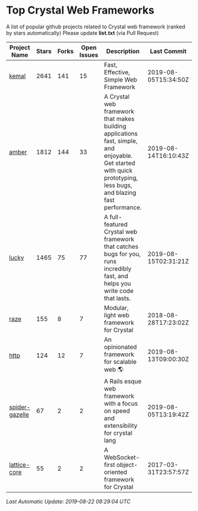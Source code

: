 # Top Crystal Web Frameworks

A list of popular github projects related to Crystal web framework (ranked by stars automatically)
Please update **list.txt** (via Pull Request)

| Project Name | Stars | Forks | Open Issues | Description | Last Commit |
| ------------ | ----- | ----- | ----------- | ----------- | ----------- |
| [kemal](https://github.com/kemalcr/kemal) |2641|141|15|Fast, Effective, Simple Web Framework|2019-08-05T15:34:50Z|
| [amber](https://github.com/amberframework/amber) |1812|144|33|A Crystal web framework that makes building applications fast, simple, and enjoyable. Get started with quick prototyping, less bugs, and blazing fast performance.|2019-08-14T16:10:43Z|
| [lucky](https://github.com/luckyframework/lucky) |1465|75|77|A full-featured Crystal web framework that catches bugs for you, runs incredibly fast, and helps you write code that lasts.|2019-08-15T02:31:21Z|
| [raze](https://github.com/samueleaton/raze) |155|8|7|Modular, light web framework for Crystal|2018-08-28T17:23:02Z|
| [http](https://github.com/onyxframework/http) |124|12|7|An opinionated framework for scalable web 🌎|2019-08-13T09:00:30Z|
| [spider-gazelle](https://github.com/spider-gazelle/spider-gazelle) |67|2|2|A Rails esque web framework with a focus on speed and extensibility for crystal lang|2019-08-05T13:19:42Z|
| [lattice-core](https://github.com/jasonl99/lattice-core) |55|2|2|A WebSocket-first object-oriented framework for Crystal|2017-03-31T23:57:57Z|

*Last Automatic Update: 2019-08-22 08:29:04 UTC*